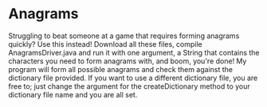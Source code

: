 # Anagrams
Struggling to beat someone at a game that requires forming anagrams quickly? Use this instead!
Download all these files, compile AnagramsDriver.java and run it with one argument, a String that contains the characters you need to form anagrams with, and boom, you're done! My program will form all possible anagrams and check them against the dictionary file provided. If you want to use a different dictionary file, you are free to; just change the argument for the createDictionary method to your dictionary file name and you are all set.  
